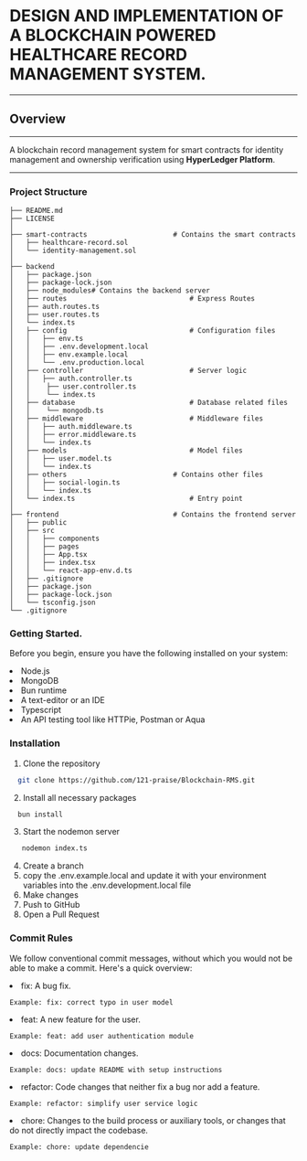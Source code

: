 # DESIGN AND IMPLEMENTATION OF A BLOCKCHAIN POWERED HEALTHCARE RECORD MANAGEMENT SYSTEM.

<hr/>

## Overview

<hr>
<p>A blockchain record management system for smart contracts for identity management and ownership verification using <b>HyperLedger Platform</b>.</p>

<hr/>

### Project Structure

```
├── README.md
├── LICENSE
│
├── smart-contracts                     # Contains the smart contracts
│   ├── healthcare-record.sol
│   └── identity-management.sol
│
├── backend
│   ├── package.json
│   ├── package-lock.json
│   ├── node_modules# Contains the backend server
│   ├── routes                              # Express Routes
│   ├── auth.routes.ts
│   ├── user.routes.ts
│   └── index.ts
│   ├── config                              # Configuration files
│   │   ├── env.ts
│   │   ├── .env.development.local
│   │   ├── env.example.local
│   │   └── .env.production.local
│   ├── controller                          # Server logic
│   │   ├── auth.controller.ts
│   │    ├── user.controller.ts
│   │    └── index.ts
│   ├── database                            # Database related files
│   │    └── mongodb.ts  
│   ├── middleware                          # Middleware files
│   │   ├── auth.middleware.ts
│   │   ├── error.middleware.ts
│   │   └── index.ts
│   ├── models                              # Model files
│   │   ├── user.model.ts
│   │   └── index.ts
│   ├── others                          # Contains other files
│   │   ├── social-login.ts
│   │   └── index.ts
│   └── index.ts                            # Entry point
│
├── frontend                            # Contains the frontend server
│   ├── public
│   ├── src
│   │   ├── components
│   │   ├── pages
│   │   ├── App.tsx
│   │   ├── index.tsx
│   │   └── react-app-env.d.ts
│   ├── .gitignore
│   ├── package.json
│   ├── package-lock.json
│   └── tsconfig.json
└── .gitignore
```

### Getting Started.

Before you begin, ensure you have the following installed on your system:
<li>Node.js</li>
<li>MongoDB</li>
<li>Bun runtime</li>
<li>A text-editor or an IDE</li>
<li>Typescript</li>
<li>An API testing tool like HTTPie, Postman or Aqua</li>

### Installation

1. Clone the repository

```bash
  git clone https://github.com/121-praise/Blockchain-RMS.git
```

2. Install all necessary packages

```bash
  bun install
```

3. Start the nodemon server

```bash
   nodemon index.ts
 ```

4. Create a branch
5. copy the .env.example.local and update it with your environment variables into the .env.development.local file
6. Make changes
7. Push to GitHub
8. Open a Pull Request

### Commit Rules

We follow conventional commit messages, without which you would not be able to make a commit. Here's a quick overview:

<li>fix: A bug fix.</li>

    Example: fix: correct typo in user model

<li>feat: A new feature for the user.</li>

    Example: feat: add user authentication module

<li>docs: Documentation changes.</li>

    Example: docs: update README with setup instructions

<li>refactor: Code changes that neither fix a bug nor add a feature.</li>

    Example: refactor: simplify user service logic

<li>chore: Changes to the build process or auxiliary tools, or changes that do not directly impact the codebase.</li>

    Example: chore: update dependencie